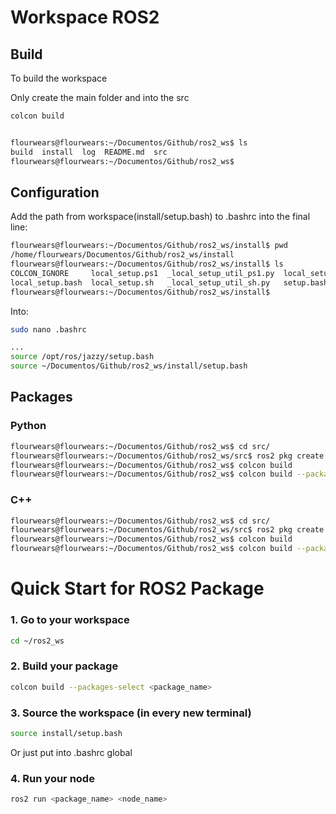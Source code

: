 # Workspace ROS2

## Build

To build the workspace

Only create the main folder and into the src
```bash
colcon build


flourwears@flourwears:~/Documentos/Github/ros2_ws$ ls
build  install  log  README.md  src
flourwears@flourwears:~/Documentos/Github/ros2_ws$ 
```

## Configuration

Add the path from workspace(install/setup.bash) to .bashrc into the final line:

```bash
flourwears@flourwears:~/Documentos/Github/ros2_ws/install$ pwd
/home/flourwears/Documentos/Github/ros2_ws/install
flourwears@flourwears:~/Documentos/Github/ros2_ws/install$ ls
COLCON_IGNORE     local_setup.ps1  _local_setup_util_ps1.py  local_setup.zsh  setup.ps1  setup.zsh
local_setup.bash  local_setup.sh   _local_setup_util_sh.py   setup.bash       setup.sh
flourwears@flourwears:~/Documentos/Github/ros2_ws/install$ 
```
Into:

```bash
sudo nano .bashrc

...
source /opt/ros/jazzy/setup.bash
source ~/Documentos/Github/ros2_ws/install/setup.bash

```

## Packages

### Python

```bash
flourwears@flourwears:~/Documentos/Github/ros2_ws$ cd src/
flourwears@flourwears:~/Documentos/Github/ros2_ws/src$ ros2 pkg create my_py_pkg --build-type ament_python --dependencies rclpy 
flourwears@flourwears:~/Documentos/Github/ros2_ws$ colcon build
flourwears@flourwears:~/Documentos/Github/ros2_ws$ colcon build --packages-select my_py_pkg

```

### C++

```bash
flourwears@flourwears:~/Documentos/Github/ros2_ws$ cd src/
flourwears@flourwears:~/Documentos/Github/ros2_ws/src$ ros2 pkg create my_cpp_pkg --build-type ament_cmake --dependencies rclcpp
flourwears@flourwears:~/Documentos/Github/ros2_ws$ colcon build
flourwears@flourwears:~/Documentos/Github/ros2_ws$ colcon build --packages-select my_cpp_pkg

```


# Quick Start for ROS2 Package

### 1. Go to your workspace
```bash
cd ~/ros2_ws
```

### 2. Build your package
```bash
colcon build --packages-select <package_name>
```

### 3. Source the workspace (in every new terminal)
```bash
source install/setup.bash
```
Or just put into .bashrc global 

### 4. Run your node
```bash
ros2 run <package_name> <node_name>
```
